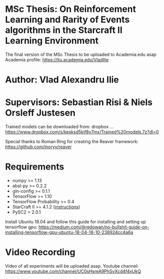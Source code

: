 # MSc Thesis: On Reinforcement Learning and Rarity of Events algorithms in the Starcraft II Learning Environment

The final version of the MSc Thesis to be uploaded to Academia.edu asap
Academia profile: https://itu.academia.edu/VladIlie

# Author: Vlad Alexandru Ilie
# Supervisors: Sebastian Risi & Niels Orsleff Justesen

Trained models can be downloaded from: dropbox ... https://www.dropbox.com/s/kesksd5kif8v7mx/Trained%20models.7z?dl=0


Special thanks to Roman Ring for creating the Reaver framework:
https://github.com/inoryy/reaver

# Requirements

* numpy >= 1.13
* absl-py >= 0.2.2
* gin-config >= 0.1.1
* TensorFlow >= 1.10
* TensorFlow Probability >= 0.4
* StarCraft II >= 4.1.2 ([instructions](https://github.com/Blizzard/s2client-proto#downloads))
* PySC2 > 2.0.1

Install Ubuntu 18.04 and follow this guide for installing and setting up tensorflow gpu: https://medium.com/@redowan/no-bullshit-guide-on-installing-tensorflow-gpu-ubuntu-18-04-18-10-238924cc4a6a

# Video Recording

Video of all experiments will be uploaded asap.
Youtube channel: https://www.youtube.com/channel/UC0sHsreA9PhSvXcd4f4xUkQ
